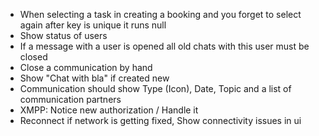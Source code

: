 - When selecting a task in creating a booking and you forget to select again after key is unique it runs null
- Show status of users 
- If a message with a user is opened all old chats with this user must be closed
- Close a communication by hand
- Show "Chat with bla" if created new
- Communication should show Type (Icon), Date, Topic and a list of communication partners
- XMPP: Notice new authorization / Handle it
- Reconnect if network is getting fixed, Show connectivity issues in ui

 

